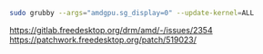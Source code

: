 ```bash
sudo grubby --args="amdgpu.sg_display=0" --update-kernel=ALL
```

https://gitlab.freedesktop.org/drm/amd/-/issues/2354
https://patchwork.freedesktop.org/patch/519023/

